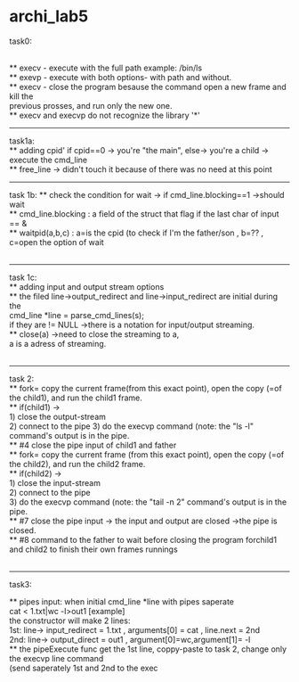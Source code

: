 # archi_lab5


task0:</br></br>

**	execv - execute with the full path example: /bin/ls </br>
**	exevp - execute with both options- with path and without.</br>
**	execv - close the program besause the command open a new frame and kill the </br>
	previous prosses, and run only the new one.</br>
**	execv and execvp do not recognize the library '*'</br>


---------------------------------------------------------------
task1a:</br>
**	adding cpid' if cpid==0 -> you're "the main", else-> you're a child -> execute the cmd_line</br>
**	free_line -> didn't touch it because of there was no need at this point</br>

---------------------------------------------------------------
task 1b:
**	check the condition for wait -> if cmd_line.blocking==1 ->should wait</br>
**	cmd_line.blocking : a field of the struct that flag if the last char of input == &</br>
**	waitpid(a,b,c) : a=is the cpid (to check if I'm the father/son , b=?? , c=open the option of wait</br></br>

---------------------------------------------------------------

task 1c:</br>
** 	adding input and output stream options</br>
**	the filed line->output_redirect and line->input_redirect are initial during the</br>
	cmd_line *line = parse_cmd_lines(s);</br>
	if they are != NULL ->there is a notation for input/output streaming.</br>
**	close(a) ->need to close the streaming to a,</br>
	a is a adress of streaming.</br></br>


---------------------------------------------------------------

task 2:</br>
**	fork= copy the current frame(from this exact point), open the copy (=of the child1), and run the child1 frame.</br>
** 	if(child1) -> </br>  1) close the output-stream</br>
			2) connect to the pipe
			3) do the execvp command (note: the "ls -l" command's output is in the pipe.</br>
**	#4 close the pipe input of child1 and father</br>
**	fork= copy the current frame (from this exact point), open the copy (=of the child2), and run the child2 frame.</br>
** 	if(child2) ->   </br>1) close the input-stream</br>
			2) connect to the pipe</br>
			3) do the execvp command (note: the "tail -n 2" command's output is in the pipe.</br>
**	#7 close the pipe input -> the input and output are closed ->the pipe is closed.</br>
** 	#8 command to the father to wait before closing the program forchild1 and child2 to finish their own frames runnings</br></br>

---------------------------------------------------------------

task3:</br>

**	pipes input: when initial cmd_line *line with pipes saperate</br>
		cat < 1.txt|wc -l>out1  [example]</br>
		the constructor will make 2 lines:</br>
		1st: line-> input_redirect = 1.txt , arguments[0] = cat , line.next = 2nd</br>
		2nd: line-> output_direct = out1 , argument[0]=wc,argument[1]= -l</br>
**	the pipeExecute func get the 1st line, coppy-paste to task 2, change only the execvp line command </br>
	(send saperately 1st and 2nd to the exec</br>


